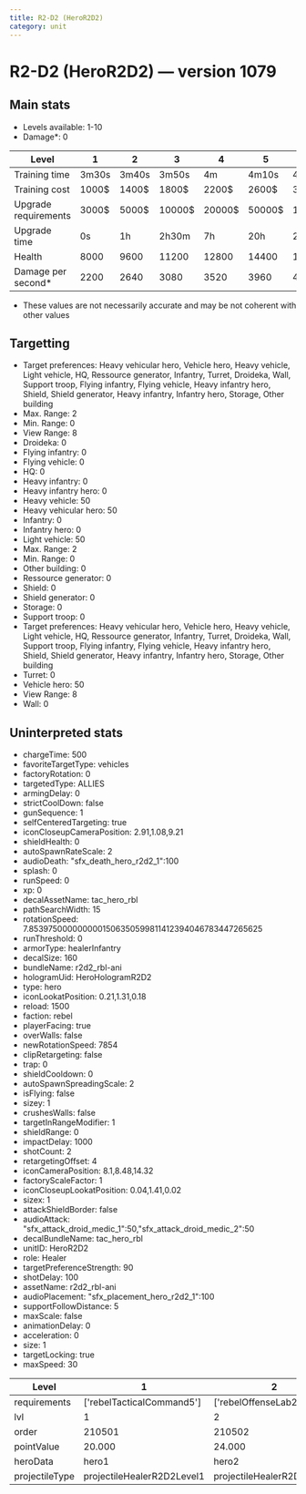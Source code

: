 ```yaml
---
title: R2-D2 (HeroR2D2)
category: unit
---
```


# R2-D2 (HeroR2D2) — version 1079

## Main stats

  * Levels available: 1-10
  * Damage*: 0

|Level               |1    |2    |3     |4     |5     |6      |7      |8      |9       |10      |
|--------------------|-----|-----|------|------|------|-------|-------|-------|--------|--------|
|Training time       |3m30s|3m40s|3m50s |4m    |4m10s |4m20s  |4m30s  |9m20s  |9m40s   |10m     |
|Training cost       |1000$|1400$|1800$ |2200$ |2600$ |3000$  |3400$  |4000$  |4200$   |4600$   |
|Upgrade requirements|3000$|5000$|10000$|20000$|50000$|135000$|225000$|450000$|1500000$|2500000$|
|Upgrade time        |0s   |1h   |2h30m |7h    |20h   |2d12h  |4d     |6d     |1w1d    |1w5d    |
|Health              |8000 |9600 |11200 |12800 |14400 |16000  |17600  |19200  |20800   |24000   |
|Damage per second*  |2200 |2640 |3080  |3520  |3960  |4400   |4840   |5280   |5720    |6600    |

* These values are not necessarily accurate and may be not coherent with other values

## Targetting

  * Target preferences: Heavy vehicular hero, Vehicle hero, Heavy vehicle, Light vehicle, HQ, Ressource generator, Infantry, Turret, Droideka, Wall, Support troop, Flying infantry, Flying vehicle, Heavy infantry hero, Shield, Shield generator, Heavy infantry, Infantry hero, Storage, Other building
  * Max. Range: 2
  * Min. Range: 0
  * View Range: 8
  * Droideka: 0
  * Flying infantry: 0
  * Flying vehicle: 0
  * HQ: 0
  * Heavy infantry: 0
  * Heavy infantry hero: 0
  * Heavy vehicle: 50
  * Heavy vehicular hero: 50
  * Infantry: 0
  * Infantry hero: 0
  * Light vehicle: 50
  * Max. Range: 2
  * Min. Range: 0
  * Other building: 0
  * Ressource generator: 0
  * Shield: 0
  * Shield generator: 0
  * Storage: 0
  * Support troop: 0
  * Target preferences: Heavy vehicular hero, Vehicle hero, Heavy vehicle, Light vehicle, HQ, Ressource generator, Infantry, Turret, Droideka, Wall, Support troop, Flying infantry, Flying vehicle, Heavy infantry hero, Shield, Shield generator, Heavy infantry, Infantry hero, Storage, Other building
  * Turret: 0
  * Vehicle hero: 50
  * View Range: 8
  * Wall: 0

## Uninterpreted stats

  * chargeTime: 500
  * favoriteTargetType: vehicles
  * factoryRotation: 0
  * targetedType: ALLIES
  * armingDelay: 0
  * strictCoolDown: false
  * gunSequence: 1
  * selfCenteredTargeting: true
  * iconCloseupCameraPosition: 2.91,1.08,9.21
  * shieldHealth: 0
  * autoSpawnRateScale: 2
  * audioDeath: "sfx_death_hero_r2d2_1":100
  * splash: 0
  * runSpeed: 0
  * xp: 0
  * decalAssetName: tac_hero_rbl
  * pathSearchWidth: 15
  * rotationSpeed: 7.8539750000000001506350599811412394046783447265625
  * runThreshold: 0
  * armorType: healerInfantry
  * decalSize: 160
  * bundleName: r2d2_rbl-ani
  * hologramUid: HeroHologramR2D2
  * type: hero
  * iconLookatPosition: 0.21,1.31,0.18
  * reload: 1500
  * faction: rebel
  * playerFacing: true
  * overWalls: false
  * newRotationSpeed: 7854
  * clipRetargeting: false
  * trap: 0
  * shieldCooldown: 0
  * autoSpawnSpreadingScale: 2
  * isFlying: false
  * sizey: 1
  * crushesWalls: false
  * targetInRangeModifier: 1
  * shieldRange: 0
  * impactDelay: 1000
  * shotCount: 2
  * retargetingOffset: 4
  * iconCameraPosition: 8.1,8.48,14.32
  * factoryScaleFactor: 1
  * iconCloseupLookatPosition: 0.04,1.41,0.02
  * sizex: 1
  * attackShieldBorder: false
  * audioAttack: "sfx_attack_droid_medic_1":50,"sfx_attack_droid_medic_2":50
  * decalBundleName: tac_hero_rbl
  * unitID: HeroR2D2
  * role: Healer
  * targetPreferenceStrength: 90
  * shotDelay: 100
  * assetName: r2d2_rbl-ani
  * audioPlacement: "sfx_placement_hero_r2d2_1":100
  * supportFollowDistance: 5
  * maxScale: false
  * animationDelay: 0
  * acceleration: 0
  * size: 1
  * targetLocking: true
  * maxSpeed: 30

|Level         |1                         |2                         |3                         |4                         |5                         |6                         |7                         |8                         |9                         |10                         |
|--------------|--------------------------|--------------------------|--------------------------|--------------------------|--------------------------|--------------------------|--------------------------|--------------------------|--------------------------|---------------------------|
|requirements  |['rebelTacticalCommand5'] |['rebelOffenseLab2']      |['rebelOffenseLab3']      |['rebelOffenseLab4']      |['rebelOffenseLab5']      |['rebelOffenseLab6']      |['rebelOffenseLab7']      |['rebelOffenseLab8']      |['rebelOffenseLab9']      |['rebelOffenseLab10']      |
|lvl           |1                         |2                         |3                         |4                         |5                         |6                         |7                         |8                         |9                         |10                         |
|order         |210501                    |210502                    |210503                    |210504                    |210505                    |210506                    |210507                    |210508                    |210509                    |210510                     |
|pointValue    |20.000                    |24.000                    |28.000                    |32.000                    |36.000                    |40.000                    |44.000                    |48.000                    |52.000                    |60.000                     |
|heroData      |hero1                     |hero2                     |hero3                     |hero4                     |hero5                     |hero6                     |hero7                     |hero8                     |hero9                     |hero10                     |
|projectileType|projectileHealerR2D2Level1|projectileHealerR2D2Level2|projectileHealerR2D2Level3|projectileHealerR2D2Level4|projectileHealerR2D2Level5|projectileHealerR2D2Level6|projectileHealerR2D2Level7|projectileHealerR2D2Level8|projectileHealerR2D2Level9|projectileHealerR2D2Level10|

